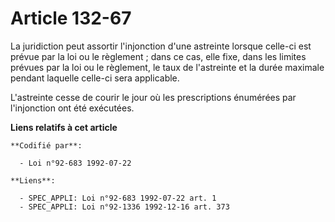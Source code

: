 # Article 132-67

La juridiction peut assortir l'injonction d'une astreinte lorsque celle-ci est prévue par la loi ou le règlement ; dans ce
cas, elle fixe, dans les limites prévues par la loi ou le règlement, le taux de l'astreinte et la durée maximale pendant
laquelle celle-ci sera applicable.

L'astreinte cesse de courir le jour où les prescriptions énumérées par l'injonction ont été exécutées.

**Liens relatifs à cet article**

	**Codifié par**:

	  - Loi n°92-683 1992-07-22

	**Liens**:

	  - SPEC_APPLI: Loi n°92-683 1992-07-22 art. 1
	  - SPEC_APPLI: Loi n°92-1336 1992-12-16 art. 373
